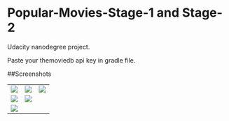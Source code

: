 # Popular-Movies-Stage-1 and Stage-2
Udacity nanodegree project.

Paste your themoviedb api key in gradle file.

##Screenshots
<table>
  <tr>
    <td><img src="https://raw.githubusercontent.com/pa1pal/Popular-Movies-Stage-1/master/app/Screenshots/movies3_framed"></td>
    <td><img src="https://raw.githubusercontent.com/pa1pal/Popular-Movies-Stage-1/master/app/Screenshots/movies5_framed"></td>
    <td><img src="https://raw.githubusercontent.com/pa1pal/Popular-Movies-Stage-1/master/app/Screenshots/movies2_framed"></td>
  </tr>
  <tr>
    <td><img src="https://raw.githubusercontent.com/pa1pal/Popular-Movies-Stage-1/master/app/Screenshots/movies1_framed"></td>
    <td><img src="https://raw.githubusercontent.com/pa1pal/Popular-Movies-Stage-1/master/app/Screenshots/movies4_framed"></td>
  </tr>
  <tr>
      <td><img src="https://raw.githubusercontent.com/pa1pal/Popular-Movies-Stage-1/master/app/Screenshots/movies_tab"></td>
    </tr>
</table>
